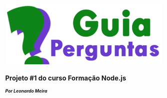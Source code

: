 <p align="center"><img src="./public/img/logo.png"></p>

## Projeto #1 do curso Formação Node.js

##### Por Leonardo Meira 